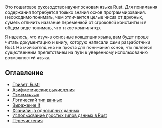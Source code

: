 Это пошаговое руководство научит основам языка Rust.
Для понимания содержания потребуется только знания основ программирования. Необходимо
понимать, чем отличаются  целые числа от  дробных, суметь отличить название
переменной от строковой константы и в общем виде понимать, что такое компилятор.

Я надеюсь, что изучив основные концепции языка, вам будет проще читать документацию
и книгу, которую написали сами разработчики Rust. На мой взгляд она не проста для
понимания основ, что является существенным препятствием на пути
к уверенному использованию возможностей языка.

## Оглавление

- [Привет, Rust!](ch-01-print-hello.md)
- [Арифметические вычисления](ch-02-integer-calculations.md)
- [Переменные](ch-03-variables.md)
- [Логический тип данных](ch-04-boolean.md)
- [Выражение if](ch-05-controlling-execution-flow.md)
- [Хранилища однотипных данных](ch-06-sequences-of-data.md)
- [Использование простых типов данных в Rust](ch-07-primitive-types.md)
- [Перечисления](ch-8-enums.md)
